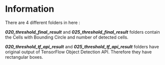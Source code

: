 # Information 


There are 4 different folders in here : 

**_020_threshold_final_result_** and  **_025_threshold_final_result_**  folders contain the Cells with Bounding Circle and number of detected cells.

**_020_threshold_tf_api_result_** and  **_025_threshold_tf_api_result_**  folders have original output of TensorFlow Object Detection API. Therefore they have rectangular boxes.





